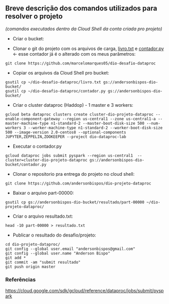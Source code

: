 
## Breve descrição dos comandos utilizados para resolver o projeto

*(comandos executados dentro da Cloud Shell da conta criada pro projeto)*

- Criar o bucket:


 - Clonar o git do projeto com os arquivos de carga, [livro.txt](https://github.com/andersonbispos/dio-projeto-dataproc/blob/master/desafio/livro.txt) e [contador.py](https://github.com/andersonbispos/dio-projeto-dataproc/blob/master/desafio/contador.py) <- esse contador já é o alterado com os meus parâmetros:

```
git clone https://github.com/marcelomarques05/dio-desafio-dataproc
```
 - Copiar os arquivos da Cloud Shell pro bucket:

```
gsutil cp ~/dio-desafio-dataproc/livro.txt gs://andersonbispos-dio-bucket/
gsutil cp ~/dio-desafio-dataproc/contador.py gs://andersonbispos-dio-bucket/
```
- Criar o cluster dataproc (Haddop) - 1 master e 3 workers:
```
gcloud beta dataproc clusters create cluster-dio-projeto-dataproc --enable-component-gateway --region us-central1 --zone us-central1-a --master-machine-type n1-standard-2 --master-boot-disk-size 500 --num-workers 3 --worker-machine-type n1-standard-2 --worker-boot-disk-size 500 --image-version 2.0-centos8 --optional-components JUPYTER,ZEPPELIN,ZOOKEEPER --project dio-dataproc-lab
```
- Executar o contador.py

```
gcloud dataproc jobs submit pyspark --region us-central1  --cluster=cluster-dio-projeto-dataproc gs://andersonbispos-dio-bucket/contador.py
```
- Clonar o repositorio pra entrega do projeto no cloud shell:
```
git clone https://github.com/andersonbispos/dio-projeto-dataproc
```

- Baixar o arquivo part-00000:
```
gsutil cp gs://andersonbispos-dio-bucket/resultado/part-00000 ~/dio-projeto-dataproc/
```
- Criar o arquivo resultado.txt:

```
head -10 part-00000 > resultado.txt
```

- Publicar o resultado do desafio/projeto:

```
cd dio-projeto-dataproc/ 
git config --global user.email "andersonbispos@gmail.com"
git config --global user.name "Anderson Bispo"
git add * 
git commit -am "submit resultado"
git push origin master
```

### Referências

https://cloud.google.com/sdk/gcloud/reference/dataproc/jobs/submit/pyspark
